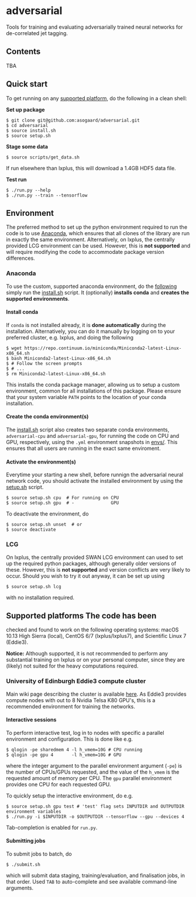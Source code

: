 # adversarial

Tools for training and evaluating adversarially trained neural networks for
de-correlated jet tagging.



## Contents

TBA


## Quick start

To get running on any [supported platform](#supported-platforms), do the following in a clean shell:

**Set up package**
```
$ git clone git@github.com:asogaard/adversarial.git
$ cd adversarial
$ source install.sh
$ source setup.sh
```

**Stage some data**
```
$ source scripts/get_data.sh
```
If run elsewhere than lxplus, this will download a 1.4GB HDF5 data file.

**Test run**
```
$ ./run.py --help
$ ./run.py --train --tensorflow
```



## Environment

The preferred method to set up the python environment required to run the code
is to use [Anaconda](https://conda.io/docs/), which ensures that all clones of
the library are run in exactly the same environment. Alternatively, on lxplus,
the centrally provided LCG environment can be used. However, this is **not
supported** and will require modifying the code to accommodate package version
differences.


### Anaconda

To use the custom, supported anaconda environment, do the
[following](https://conda.io/docs/user-guide/tasks/manage-environments.html#building-identical-conda-environments)
simply run the [install.sh](install.sh) script. It (optionally) **installs
conda** and **creates the supported environments**.

#### Install conda

If `conda` is not installed already, it is **done automatically** during the
installation. Alternatively, you can do it manually by logging on to your
preferred cluster, e.g. lxplus, and doing the following
```
$ wget https://repo.continuum.io/miniconda/Miniconda2-latest-Linux-x86_64.sh
$ bash Miniconda2-latest-Linux-x86_64.sh
$ # Follow the screen prompts
$ # ...
$ rm Miniconda2-latest-Linux-x86_64.sh
``` 
This installs the conda package manager, allowing us to setup a custom
environment, common for all installations of this package. Please ensure that
your system variable `PATH` points to the location of your conda installation.

#### Create the conda environment(s)

The [install.sh](install.sh) script also creates two separate conda
environments, `adversarial-cpu` and `adversarial-gpu`, for running the code on
CPU and GPU, respectively, using the `.yml` environment snapshots in
[envs/](envs/). This ensures that all users are running in the exact same
enviroment.

#### Activate the environment(s)

Everytime your starting a new shell, before runnign the adversarial neural
network code, you should activate the installed environment by using the
[setup.sh](setup.sh) script.
```
$ source setup.sh cpu  # For running on CPU
$ source setup.sh gpu  # -              GPU
```
To deactivate the environment, do
```
$ source setup.sh unset  # or
$ source deactivate
```


### LCG

On lxplus, the centrally provided SWAN LCG environment can used to set up the
required python packages, although generally older versions of these. However,
this is **not supported** and version conflicts are very likely to occur. Should
you wish to try it out anyway, it can be set up using
```
$ source setup.sh lcg
```
with no installation required.



## <a name="supported-platforms">Supported platforms</a> The code has been
checked and found to work on the following operating systems: macOS 10.13 High
Sierra (local), CentOS 6/7 (lxplus/lxplus7), and Scientific Linux 7 (Eddie3).

**Notice:** Although supported, it is not recommended to perform any substantial
 training on lxplus or on your personal computer, since they are (likely) not
 suited for the heavy computations required.


### University of Edinburgh Eddie3 compute cluster

Main wiki page describing the cluster is available
[here](https://www.wiki.ed.ac.uk/display/ResearchServices/Eddie). As Eddie3
provides compute nodes with out to 8 Nvidia Telsa K80 GPU's, this is a
recommended environment for training the networks.

#### Interactive sessions

To perform interactive test, log in to nodes with specific a parallel
environment and configuration. This is done like e.g.

```
$ qlogin -pe sharedmem 4 -l h_vmem=10G # CPU running
$ qlogin -pe gpu 4       -l h_vmem=10G # GPU 
```

where the integer argument to the parallel environment argument (`-pe`) is the
number of CPUs/GPUs requested, and the value of the `h_vmem` is the requested
amount of memory per CPU. The `gpu` parallel environment provides one CPU for
each requested GPU.

To quickly setup the interactive environment, do e.g.
```
$ source setup.sh gpu test # 'test' flag sets INPUTDIR and OUTPUTDIR environment variables
$ ./run.py -i $INPUTDIR -o $OUTPUTDIR --tensorflow --gpu --devices 4
```
Tab-completion is enabled for `run.py`.


#### Submitting jobs

To submit jobs to batch, do
```
$ ./submit.sh
```
which will submit data staging, training/evaluation, and finalisation jobs, in
that order. Used `TAB` to auto-complete and see available command-line arguments.
